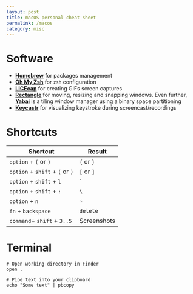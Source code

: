 ```yaml
---
layout: post
title: macOS personal cheat sheet
permalink: /macos
category: misc
---
```


# Software
- **[Homebrew](https://brew.sh/)** for packages management
- **[Oh My Zsh](https://ohmyz.sh/)** for `zsh` configuration
- **[LICEcap](https://www.cockos.com/licecap/)** for creating GIFs screen captures
- **[Rectangle](https://rectangleapp.com/)** for moving, resizing and snapping windows. Even further, **[Yabai](https://github.com/koekeishiya/yabai)** is a tiling window manager using a binary space partitioning
- **[Keycastr](https://github.com/keycastr/keycastr)** for visualizing keystroke during screencast/recordings

# Shortcuts

| Shortcut                        | Result      |
|---------------------------------|-------------|
| `option` + `(` or `)`           | `{` or `}`  |
| `option` + `shift` + `(` or `)` | `[` or `]`  |
| `option` + `shift` + `l`        | `|`         |
| `option` + `shift` + `:`        | `\`         |
| `option` + `n`                  | `~`         |
| `fn` + `backspace`              | `delete`    |
| `command`+ `shift` + `3..5`     | Screenshots |

# Terminal
```shell
# Open working directory in Finder
open .

# Pipe text into your clipboard
echo "Some text" | pbcopy
```
